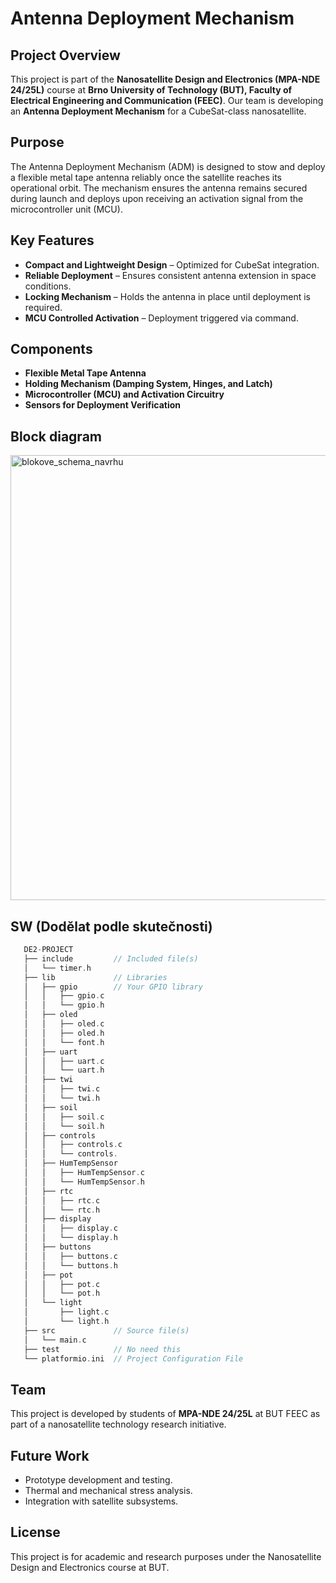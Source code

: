 # Antenna Deployment Mechanism

## Project Overview
This project is part of the **Nanosatellite Design and Electronics (MPA-NDE 24/25L)** course at **Brno University of Technology (BUT), Faculty of Electrical Engineering and Communication (FEEC)**. Our team is developing an **Antenna Deployment Mechanism** for a CubeSat-class nanosatellite.

## Purpose
The Antenna Deployment Mechanism (ADM) is designed to stow and deploy a flexible metal tape antenna reliably once the satellite reaches its operational orbit. The mechanism ensures the antenna remains secured during launch and deploys upon receiving an activation signal from the microcontroller unit (MCU).

## Key Features
- **Compact and Lightweight Design** – Optimized for CubeSat integration.
- **Reliable Deployment** – Ensures consistent antenna extension in space conditions.
- **Locking Mechanism** – Holds the antenna in place until deployment is required.
- **MCU Controlled Activation** – Deployment triggered via command.

## Components
- **Flexible Metal Tape Antenna**
- **Holding Mechanism (Damping System, Hinges, and Latch)**
- **Microcontroller (MCU) and Activation Circuitry**
- **Sensors for Deployment Verification**

## Block diagram
<img width="712" alt="blokove_schema_navrhu" src="https://github.com/user-attachments/assets/2b6d8c76-4798-46ee-b662-08b46337790c" />

## SW (Dodělat podle skutečnosti)

```c
   DE2-PROJECT          
   ├── include         // Included file(s)
   │   └── timer.h
   ├── lib             // Libraries
   │   ├── gpio        // Your GPIO library
   │   │   ├── gpio.c
   │   │   └── gpio.h
   │   ├── oled        
   │   │   ├── oled.c
   │   │   ├── oled.h
   │   │   └── font.h
   │   ├── uart       
   │   │   ├── uart.c
   │   │   └── uart.h
   │   ├── twi       
   │   │   ├── twi.c
   │   │   └── twi.h
   │   ├── soil       
   │   │   ├── soil.c
   │   │   └── soil.h
   │   ├── controls       
   │   │   ├── controls.c
   │   │   └── controls.
   │   ├── HumTempSensor       
   │   │   ├── HumTempSensor.c
   │   │   └── HumTempSensor.h
   │   ├── rtc       
   │   │   ├── rtc.c
   │   │   └── rtc.h
   │   ├── display       
   │   │   ├── display.c
   │   │   └── display.h
   │   ├── buttons       
   │   │   ├── buttons.c
   │   │   └── buttons.h
   │   ├── pot       
   │   │   ├── pot.c
   │   │   └── pot.h
   │   └── light       
   │       ├── light.c
   │       └── light.h
   ├── src             // Source file(s)
   │   └── main.c
   ├── test            // No need this
   └── platformio.ini  // Project Configuration File
   ```



## Team
This project is developed by students of **MPA-NDE 24/25L** at BUT FEEC as part of a nanosatellite technology research initiative.

## Future Work
- Prototype development and testing.
- Thermal and mechanical stress analysis.
- Integration with satellite subsystems.

## License
This project is for academic and research purposes under the Nanosatellite Design and Electronics course at BUT.


